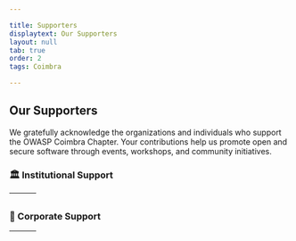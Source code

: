 ```yaml
---

title: Supporters
displaytext: Our Supporters
layout: null
tab: true
order: 2
tags: Coimbra

---
```


## Our Supporters

We gratefully acknowledge the organizations and individuals who support the OWASP Coimbra Chapter. Your contributions help us promote open and secure software through events, workshops, and community initiatives.

### 🏛️ Institutional Support
| [![]()]() | [![]()]() | [![]()]() |
|:--:|:--:|:--:|

### 💼 Corporate Support
| [![]()]() | [![]()]() | [![]()]() |
|:--:|:--:|:--:|
